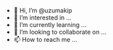 - 👋 Hi, I’m @uzumakip
- 👀 I’m interested in ...
- 🌱 I’m currently learning ...
- 💞️ I’m looking to collaborate on ...
- 📫 How to reach me ...

<!---
uzumakip/uzumakip is a ✨ special ✨ repository because its `README.md` (this file) appears on your GitHub profile.
You can click the Preview link to take a look at your changes.
--->
